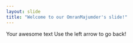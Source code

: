```yaml
---
layout: slide
title: "Welcome to our OmranMajumder's slide!"
---
```

Your awesome text
Use the left arrow to go back!
